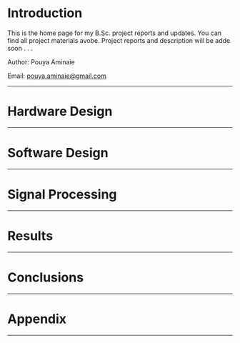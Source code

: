 # Introduction
This is the home page for my B.Sc. project reports and updates. You can find all project materials avobe. Project reports and description will be adde soon . . .

Author: Pouya Aminaie

Email: pouya.aminaie@gmail.com

___
# Hardware Design

___
# Software Design

___
# Signal Processing

___
# Results

___
# Conclusions

___
# Appendix

___


